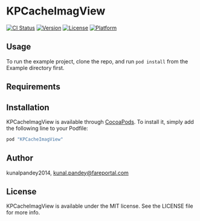 # KPCacheImagView

[![CI Status](http://img.shields.io/travis/kunalpandey2014/KPCacheImagView.svg?style=flat)](https://travis-ci.org/kunalpandey2014/KPCacheImagView)
[![Version](https://img.shields.io/cocoapods/v/KPCacheImagView.svg?style=flat)](http://cocoapods.org/pods/KPCacheImagView)
[![License](https://img.shields.io/cocoapods/l/KPCacheImagView.svg?style=flat)](http://cocoapods.org/pods/KPCacheImagView)
[![Platform](https://img.shields.io/cocoapods/p/KPCacheImagView.svg?style=flat)](http://cocoapods.org/pods/KPCacheImagView)

## Usage

To run the example project, clone the repo, and run `pod install` from the Example directory first.

## Requirements

## Installation

KPCacheImagView is available through [CocoaPods](http://cocoapods.org). To install
it, simply add the following line to your Podfile:

```ruby
pod "KPCacheImagView"
```

## Author

kunalpandey2014, kunal.pandey@fareportal.com

## License

KPCacheImagView is available under the MIT license. See the LICENSE file for more info.
